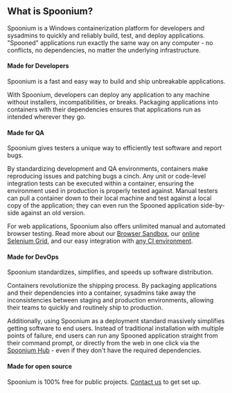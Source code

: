 ## What is Spoonium?

Spoonium is a Windows containerization platform for developers and sysadmins to quickly and reliably build, test, and deploy applications. "Spooned" applications run exactly the same way on any computer - no conflicts, no dependencies, no matter the underlying infrastructure.

#### Made for Developers

Spoonium is a fast and easy way to build and ship unbreakable applications.

With Spoonium, developers can deploy any application to any machine without installers, incompatibilities, or breaks. Packaging applications into containers with their dependencies ensures that applications run as intended wherever they go.

#### Made for QA
Spoonium gives testers a unique way to efficiently test software and report bugs.

By standardizing development and QA environments, containers make reproducing issues and patching bugs a cinch. Any unit or code-level integration tests can be executed within a container, ensuring the environment used in production is properly tested against. Manual testers can pull a container down to their local machine and test against a local copy of the application; they can even run the Spooned application side-by-side against an old version.

For web applications, Spoonium also offers unlimited manual and automated browser testing. Read more about our [Browser Sandbox](http://spoonium.net/docs/test#ManualBrowserTesting), our [online Selenium Grid](http://spoonium.net/docs/test#SeleniumTesting), and our easy integration with [any CI environment](http://spoonium.net/docs/build#ContinuousIntegration).

#### Made for DevOps

Spoonium standardizes, simplifies, and speeds up software distribution.

Containers revolutionize the shipping process. By packaging applications and their dependencies into a container, sysadmins take away the inconsistencies between staging and production environments, allowing their teams to quickly and routinely ship to production.

Additionally, using Spoonium as a deployment standard massively simplifies getting software to end users. Instead of traditional installation with multiple points of failure, end users can run any Spooned application straight from their command prompt, or directly from the web in one click via the [Spoonium Hub](http://spoonium.net/hub) - even if they don't have the required dependencies.

#### Made for open source
Spoonium is 100% free for public projects. [Contact us](http://support.spoonium.net) to get set up.